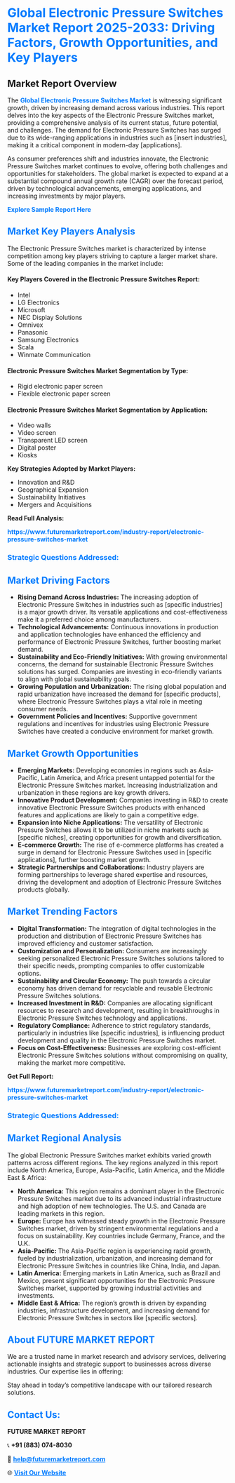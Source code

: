 <h1 style="color: #007BFF;">Global Electronic Pressure Switches Market Report 2025-2033: Driving Factors, Growth Opportunities, and Key Players</h1>

<section id="overview">
<h2>Market Report Overview</h2>
<p>The <a href="https://www.futuremarketreport.com/industry-report/electronic-pressure-switches-market" style="color: #007BFF; text-decoration: none;"><strong>Global Electronic Pressure Switches Market</strong></a> is witnessing significant growth, driven by increasing demand across various industries. This report delves into the key aspects of the Electronic Pressure Switches market, providing a comprehensive analysis of its current status, future potential, and challenges. The demand for Electronic Pressure Switches has surged due to its wide-ranging applications in industries such as [insert industries], making it a critical component in modern-day [applications].</p>
<p>As consumer preferences shift and industries innovate, the Electronic Pressure Switches market continues to evolve, offering both challenges and opportunities for stakeholders. The global market is expected to expand at a substantial compound annual growth rate (CAGR) over the forecast period, driven by technological advancements, emerging applications, and increasing investments by major players.</p>
</section>

<section id="overview">
<p><a href="https://www.futuremarketreport.com/request-sample/reportId=34707" style="color: #007BFF; text-decoration: none;"><strong>Explore Sample Report Here</strong></a></p>
</section>

<section id="key-players">
<h2 style="color: #007BFF;">Market Key Players Analysis</h2>
<p>The Electronic Pressure Switches market is characterized by intense competition among key players striving to capture a larger market share. Some of the leading companies in the market include:</p>
<h4>Key Players Covered in the Electronic Pressure Switches Report:</h4>
<ul><li>Intel</li><li>LG Electronics</li><li>Microsoft</li><li>NEC Display Solutions</li><li>Omnivex</li><li>Panasonic</li><li>Samsung Electronics</li><li>Scala</li><li>Winmate Communication</li></ul>
<h4>Electronic Pressure Switches Market Segmentation by Type:</h4>
<ul><li>Rigid electronic paper screen</li><li>Flexible electronic paper screen</li></ul>

<h4>Electronic Pressure Switches Market Segmentation by Application:</h4>
<ul><li>Video walls</li><li>Video screen</li><li>Transparent LED screen</li><li>Digital poster</li><li>Kiosks</li></ul>
<p><strong>Key Strategies Adopted by Market Players:</strong></p>
<ul>
<li>Innovation and R&D</li>
<li>Geographical Expansion</li>
<li>Sustainability Initiatives</li>
<li>Mergers and Acquisitions</li>
</ul>
</section>

<section>
<p><strong>Read Full Analysis: </strong></p><a href="https://www.futuremarketreport.com/industry-report/electronic-pressure-switches-market" style="color: #007BFF; text-decoration: none;"><strong>https://www.futuremarketreport.com/industry-report/electronic-pressure-switches-market</strong></a>
<h3 style="color: #007BFF;">Strategic Questions Addressed:</h3>
</section>

<section id="driving-factors">
<h2 style="color: #007BFF;">Market Driving Factors</h2>
<ul>
<li><strong>Rising Demand Across Industries:</strong> The increasing adoption of Electronic Pressure Switches in industries such as [specific industries] is a major growth driver. Its versatile applications and cost-effectiveness make it a preferred choice among manufacturers.</li>
<li><strong>Technological Advancements:</strong> Continuous innovations in production and application technologies have enhanced the efficiency and performance of Electronic Pressure Switches, further boosting market demand.</li>
<li><strong>Sustainability and Eco-Friendly Initiatives:</strong> With growing environmental concerns, the demand for sustainable Electronic Pressure Switches solutions has surged. Companies are investing in eco-friendly variants to align with global sustainability goals.</li>
<li><strong>Growing Population and Urbanization:</strong> The rising global population and rapid urbanization have increased the demand for [specific products], where Electronic Pressure Switches plays a vital role in meeting consumer needs.</li>
<li><strong>Government Policies and Incentives:</strong> Supportive government regulations and incentives for industries using Electronic Pressure Switches have created a conducive environment for market growth.</li>
</ul>
</section>

<section id="growth-opportunities">
<h2 style="color: #007BFF;">Market Growth Opportunities</h2>
<ul>
<li><strong>Emerging Markets:</strong> Developing economies in regions such as Asia-Pacific, Latin America, and Africa present untapped potential for the Electronic Pressure Switches market. Increasing industrialization and urbanization in these regions are key growth drivers.</li>
<li><strong>Innovative Product Development:</strong> Companies investing in R&D to create innovative Electronic Pressure Switches products with enhanced features and applications are likely to gain a competitive edge.</li>
<li><strong>Expansion into Niche Applications:</strong> The versatility of Electronic Pressure Switches allows it to be utilized in niche markets such as [specific niches], creating opportunities for growth and diversification.</li>
<li><strong>E-commerce Growth:</strong> The rise of e-commerce platforms has created a surge in demand for Electronic Pressure Switches used in [specific applications], further boosting market growth.</li>
<li><strong>Strategic Partnerships and Collaborations:</strong> Industry players are forming partnerships to leverage shared expertise and resources, driving the development and adoption of Electronic Pressure Switches products globally.</li>
</ul>
</section>

<section id="trending-factors">
<h2 style="color: #007BFF;">Market Trending Factors</h2>
<ul>
<li><strong>Digital Transformation:</strong> The integration of digital technologies in the production and distribution of Electronic Pressure Switches has improved efficiency and customer satisfaction.</li>
<li><strong>Customization and Personalization:</strong> Consumers are increasingly seeking personalized Electronic Pressure Switches solutions tailored to their specific needs, prompting companies to offer customizable options.</li>
<li><strong>Sustainability and Circular Economy:</strong> The push towards a circular economy has driven demand for recyclable and reusable Electronic Pressure Switches solutions.</li>
<li><strong>Increased Investment in R&D:</strong> Companies are allocating significant resources to research and development, resulting in breakthroughs in Electronic Pressure Switches technology and applications.</li>
<li><strong>Regulatory Compliance:</strong> Adherence to strict regulatory standards, particularly in industries like [specific industries], is influencing product development and quality in the Electronic Pressure Switches market.</li>
<li><strong>Focus on Cost-Effectiveness:</strong> Businesses are exploring cost-efficient Electronic Pressure Switches solutions without compromising on quality, making the market more competitive.</li>
</ul>
</section>

<section>
<p><strong>Get Full Report: </strong></p><a href="https://www.futuremarketreport.com/industry-report/electronic-pressure-switches-market" style="color: #007BFF; text-decoration: none;"><strong>https://www.futuremarketreport.com/industry-report/electronic-pressure-switches-market</strong></a>
<h3 style="color: #007BFF;">Strategic Questions Addressed:</h3>
</section>


<section id="regional-analysis">
<h2 style="color: #007BFF;">Market Regional Analysis</h2>
<p>The global Electronic Pressure Switches market exhibits varied growth patterns across different regions. The key regions analyzed in this report include North America, Europe, Asia-Pacific, Latin America, and the Middle East & Africa:</p>
<ul>
<li><strong>North America:</strong> This region remains a dominant player in the Electronic Pressure Switches market due to its advanced industrial infrastructure and high adoption of new technologies. The U.S. and Canada are leading markets in this region.</li>
<li><strong>Europe:</strong> Europe has witnessed steady growth in the Electronic Pressure Switches market, driven by stringent environmental regulations and a focus on sustainability. Key countries include Germany, France, and the U.K.</li>
<li><strong>Asia-Pacific:</strong> The Asia-Pacific region is experiencing rapid growth, fueled by industrialization, urbanization, and increasing demand for Electronic Pressure Switches in countries like China, India, and Japan.</li>
<li><strong>Latin America:</strong> Emerging markets in Latin America, such as Brazil and Mexico, present significant opportunities for the Electronic Pressure Switches market, supported by growing industrial activities and investments.</li>
<li><strong>Middle East & Africa:</strong> The region’s growth is driven by expanding industries, infrastructure development, and increasing demand for Electronic Pressure Switches in sectors like [specific sectors].</li>
</ul>
</section>

<footer>
<h2 style="color: #007BFF;">About FUTURE MARKET REPORT</h2>
<p>We are a trusted name in market research and advisory services, delivering actionable insights and strategic support to businesses across diverse industries. Our expertise lies in offering:</p>

<p>Stay ahead in today’s competitive landscape with our tailored research solutions.</p>

<h2 style="color: #007BFF;">Contact Us:</h2>
<p><strong>FUTURE MARKET REPORT</strong></p>
<p>📞 <strong>+91 (883) 074-8030</strong></p>
<p>📧 <strong><a href="mailto:help@futuremarketreport.com" style="color: #007BFF;">help@futuremarketreport.com</a></strong></p>
<p>🌐 <strong><a href="https://www.futuremarketreport.com/" style="color: #007BFF;">Visit Our Website</a></strong></p>
</footer>